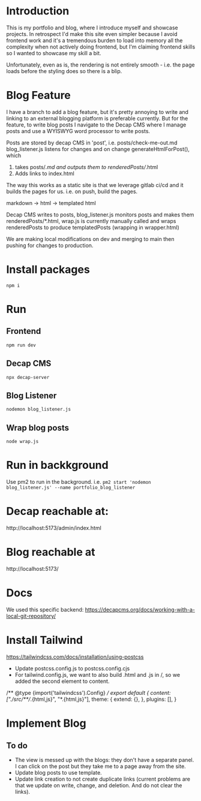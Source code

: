 # Introduction
This is my portfolio and blog, where I introduce myself and showcase projects. In retrospect I'd make this site even simpler because I avoid frontend work and it's a tremendous burden to load into memory all the complexity when not actively doing frontend, but I'm claiming frontend skills so I wanted to showcase my skill a bit.

Unfortunately, even as is, the rendering is not entirely smooth - i.e. the page loads before the styling does so there is a blip.

# Blog Feature
I have a branch to add a blog feature, but it's pretty annoying to write and linking to an external blogging platform is preferable currently. But for the feature, to write blog posts I navigate to the Decap CMS where I manage posts and use a WYISWYG word processor to write posts.

Posts are stored by decap CMS in 'post', i.e. posts/check-me-out.md
blog_listener.js listens for changes and on change generateHtmlForPost(), which
1) takes posts/*.md and outputs them to renderedPosts/*.html
2) Adds links to index.html

The way this works as a static site is that we leverage gitlab ci/cd and it builds the pages for us. i.e. on push, build the pages.

markdown -> html -> templated html

Decap CMS writes to posts, blog_listener.js monitors posts and makes them renderedPosts/*.html, wrap.js is currently manually called and wraps renderedPosts to produce templatedPosts (wrapping in wrapper.html)

We are making local modifications on dev and merging to main then pushing for changes to production.

# Install packages
`npm i`

# Run

## Frontend
`npm run dev`

## Decap CMS
`npx decap-server`

## Blog Listener
`nodemon blog_listener.js`  

## Wrap blog posts
`node wrap.js`

# Run in backkground
Use pm2 to run in the background.
i.e.
`pm2 start 'nodemon blog_listener.js' --name portfolio_blog_listener`

# Decap reachable at: 
http://localhost:5173/admin/index.html

# Blog reachable at 
http://localhost:5173/

# Docs
We used this specific backend:
https://decapcms.org/docs/working-with-a-local-git-repository/

# Install Tailwind
https://tailwindcss.com/docs/installation/using-postcss
* Update postcss.config.js to postcss.config.cjs
* For tailwind.config.js, we want to also build .html and .js in /, so we added the second element to content.

/** @type {import('tailwindcss').Config} */
export default {
  content: ["./src/**/*.{html,js}", "*.{html,js}"],
  theme: {
    extend: {},
  },
  plugins: [],
}

# Implement Blog
## To do
* The view is messed up with the blogs: they don't have a separate panel. I can click on the post but they take me to a page away from the site.
* Update blog posts to use template.
* Update link creation to not create duplicate links (current problems are that we update on write, change, and deletion. And do not clear the links).


